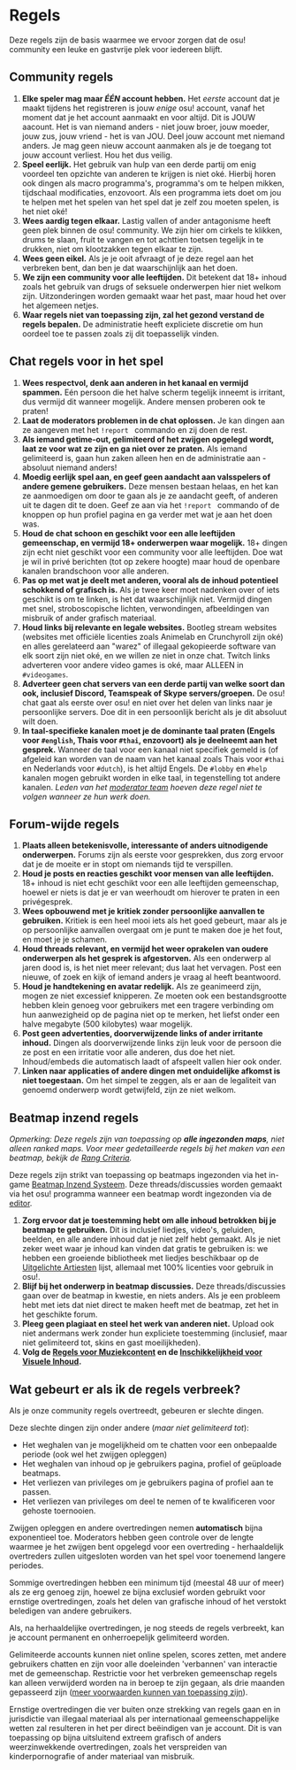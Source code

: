 # Regels

Deze regels zijn de basis waarmee we ervoor zorgen dat de osu! community een leuke en gastvrije plek voor iedereen blijft.

## Community regels

1. **Elke speler mag maar *ÉÉN* account hebben.** Het *eerste* account dat je maakt tijdens het registreren is jouw *enige* osu! account, vanaf het moment dat je het account aanmaakt en voor altijd. Dit is JOUW aacount. Het is van niemand anders - niet jouw broer, jouw moeder, jouw zus, jouw vriend - het is van JOU. Deel jouw account met niemand anders. Je mag geen nieuw account aanmaken als je de toegang tot jouw account verliest. Hou het dus veilig.
2. **Speel eerlijk.** Het gebruik van hulp van een derde partij om enig voordeel ten opzichte van anderen te krijgen is niet oké. Hierbij horen ook dingen als macro programma's, programma's om te helpen mikken, tijdschaal modificaties, enzovoort. Als een programma iets doet om jou te helpen met het spelen van het spel dat je zelf zou moeten spelen, is het niet oké!
3. **Wees aardig tegen elkaar.** Lastig vallen of ander antagonisme heeft geen plek binnen de osu! community. We zijn hier om cirkels te klikken, drums te slaan, fruit te vangen en tot achttien toetsen tegelijk in te drukken, niet om klootzakken tegen elkaar te zijn.
4. **Wees geen eikel.** Als je je ooit afvraagt of je deze regel aan het verbreken bent, dan ben je dat waarschijnlijk aan het doen.
5. **We zijn een community voor alle leeftijden.** Dit betekent dat 18+ inhoud zoals het gebruik van drugs of seksuele onderwerpen hier niet welkom zijn. Uitzonderingen worden gemaakt waar het past, maar houd het over het algemeen netjes.
6. **Waar regels niet van toepassing zijn, zal het gezond verstand de regels bepalen.** De administratie heeft expliciete discretie om hun oordeel toe te passen zoals zij dit toepasselijk vinden.

## Chat regels voor in het spel

1. **Wees respectvol, denk aan anderen in het kanaal en vermijd spammen.** Eén persoon die het halve scherm tegelijk inneemt is irritant, dus vermijd dit wanneer mogelijk. Andere mensen proberen ook te praten!
2. **Laat de moderators problemen in de chat oplossen.** Je kan dingen aan ze aangeven met het `!report ` commando en zij doen de rest.
3. **Als iemand getime-out, gelimiteerd of het zwijgen opgelegd wordt, laat ze voor wat ze zijn en ga niet over ze praten.** Als iemand gelimiteerd is, gaan hun zaken alleen hen en de administratie aan - absoluut niemand anders!
4. **Moedig eerlijk spel aan, en geef geen aandacht aan valsspelers of andere gemene gebruikers.** Deze mensen bestaan helaas, en het kan ze aanmoedigen om door te gaan als je ze aandacht geeft, of anderen uit te dagen dit te doen. Geef ze aan via het `!report ` commando of de knoppen op hun profiel pagina en ga verder met wat je aan het doen was.
5. **Houd de chat schoon en geschikt voor een alle leeftijden gemeenschap, en vermijd 18+ onderwerpen waar mogelijk.** 18+ dingen zijn echt niet geschikt voor een community voor alle leeftijden. Doe wat je wil in privé berichten (tot op zekere hoogte) maar houd de openbare kanalen brandschoon voor alle anderen.
6. **Pas op met wat je deelt met anderen, vooral als de inhoud potentieel schokkend of grafisch is.** Als je twee keer moet nadenken over of iets geschikt is om te linken, is het dat waarschijnlijk niet. Vermijd dingen met snel, stroboscopische lichten, verwondingen, afbeeldingen van misbruik of ander grafisch materiaal.
7. **Houd links bij relevante en legale websites.** Bootleg stream websites (websites met officiële licenties zoals Animelab en Crunchyroll zijn oké) en alles gerelateerd aan "warez" of illegaal gekopieerde software van elk soort zijn niet oké, en we willen ze niet in onze chat. Twitch links adverteren voor andere video games is oké, maar ALLEEN in `#videogames`.
8. **Adverteer geen chat servers van een derde partij van welke soort dan ook, inclusief Discord, Teamspeak of Skype servers/groepen.** De osu! chat gaat als eerste over osu! en niet over het delen van links naar je persoonlijke servers. Doe dit in een persoonlijk bericht als je dit absoluut wilt doen.
9. **In taal-specifieke kanalen moet je de dominante taal praten (Engels voor `#english`, Thais voor `#thai`, enzovoort) als je deelneemt aan het gesprek.** Wanneer de taal voor een kanaal niet specifiek gemeld is (of afgeleid kan worden van de naam van het kanaal zoals Thais voor `#thai` en Nederlands voor `#dutch`), is het altijd Engels. De `#lobby` en `#help` kanalen mogen gebruikt worden in elke taal, in tegenstelling tot andere kanalen. *Leden van het [moderator team](/wiki/People/Global_Moderation_Team) hoeven deze regel niet te volgen wanneer ze hun werk doen.*

## Forum-wijde regels

1. **Plaats alleen betekenisvolle, interessante of anders uitnodigende onderwerpen.** Forums zijn als eerste voor gesprekken, dus zorg ervoor dat je de moeite er in stopt om niemands tijd te verspillen.
2. **Houd je posts en reacties geschikt voor mensen van alle leeftijden.** 18+ inhoud is niet echt geschikt voor een alle leeftijden gemeenschap, hoewel er niets is dat je er van weerhoudt om hierover te praten in een privégesprek.
3. **Wees opbouwend met je kritiek zonder persoonlijke aanvallen te gebruiken.** Kritiek is een heel mooi iets als het goed gebeurt, maar als je op persoonlijke aanvallen overgaat om je punt te maken doe je het fout, en moet je je schamen.
4. **Houd threads relevant, en vermijd het weer oprakelen van oudere onderwerpen als het gesprek is afgestorven.** Als een onderwerp al jaren dood is, is het niet meer relevant; dus laat het vervagen. Post een nieuwe, of zoek en kijk of iemand anders je vraag al heeft beantwoord.
5. **Houd je handtekening en avatar redelijk.** Als ze geanimeerd zijn, mogen ze niet excessief knipperen. Ze moeten ook een bestandsgrootte hebben klein genoeg voor gebruikers met een tragere verbinding om hun aanwezigheid op de pagina niet op te merken, het liefst onder een halve megabyte (500 kilobytes) waar mogelijk.
6. **Post geen advertenties, doorverwijzende links of ander irritante inhoud.** Dingen als doorverwijzende links zijn leuk voor de persoon die ze post en een irritatie voor alle anderen, dus doe het niet. Inhoud/embeds die automatisch laadt of afspeelt vallen hier ook onder.
7. **Linken naar applicaties of andere dingen met onduidelijke afkomst is niet toegestaan.** Om het simpel te zeggen, als er aan de legaliteit van genoemd onderwerp wordt getwijfeld, zijn ze niet welkom.

## Beatmap inzend regels

*Opmerking: Deze regels zijn van toepassing op **alle ingezonden maps**, niet alleen ranked maps. Voor meer gedetailleerde regels bij het maken van een beatmap, bekijk de [Rang Criteria](/wiki/Ranking_Criteria).*

Deze regels zijn strikt van toepassing op beatmaps ingezonden via het in-game [Beatmap Inzend Systeem](/wiki/Glossary#bss). Deze threads/discussies worden gemaakt via het osu! programma wanneer een beatmap wordt ingezonden via de [editor](/wiki/editor).

1. **Zorg ervoor dat je toestemming hebt om alle inhoud betrokken bij je beatmap te gebruiken.** Dit is inclusief liedjes, video's, geluiden, beelden, en alle andere inhoud dat je niet zelf hebt gemaakt. Als je niet zeker weet waar je inhoud kan vinden dat gratis te gebruiken is: we hebben een groeiende bibliotheek met liedjes beschikbaar op de [Uitgelichte Artiesten](https://osu.ppy.sh/beatmaps/artists/) lijst, allemaal met 100% licenties voor gebruik in osu!.
2. **Blijf bij het onderwerp in beatmap discussies.** Deze threads/discussies gaan over de beatmap in kwestie, en niets anders. Als je een probleem hebt met iets dat niet direct te maken heeft met de beatmap, zet het in het geschikte forum.
3. **Pleeg geen plagiaat en steel het werk van anderen niet.** Upload ook niet andermans werk zonder hun expliciete toestemming (inclusief, maar niet gelimiteerd tot, skins en gast moeilijkheden).
4. **Volg de [Regels voor Muziekcontent](https://github.com/ppy/osu-wiki/blob/master/wiki/Rules/Song_Content_Rules) en de [Inschikkelijkheid voor Visuele Inhoud](https://github.com/ppy/osu-wiki/blob/master/wiki/Rules/Visual_Content_Considerations).**

## Wat gebeurt er als ik de regels verbreek?

Als je onze community regels overtreedt, gebeuren er slechte dingen.

Deze slechte dingen zijn onder andere (*maar niet gelimiteerd tot*):

* Het weghalen van je mogelijkheid om te chatten voor een onbepaalde periode (ook wel het zwijgen opleggen)
* Het weghalen van inhoud op je gebruikers pagina, profiel of geüploade beatmaps.
* Het verliezen van privileges om je gebruikers pagina of profiel aan te passen.
* Het verliezen van privileges om deel te nemen of te kwalificeren voor gehoste toernooien.

Zwijgen opleggen en andere overtredingen nemen **automatisch** bijna exponentieel toe. Moderators hebben geen controle over de lengte waarmee je het zwijgen bent opgelegd voor een overtreding - herhaaldelijk overtreders zullen uitgesloten worden van het spel voor toenemend langere periodes.

Sommige overtredingen hebben een minimum tijd (meestal 48 uur of meer) als ze erg genoeg zijn, hoewel ze bijna exclusief worden gebruikt voor ernstige overtredingen, zoals het delen van grafische inhoud of het verstokt beledigen van andere gebruikers.

Als, na herhaaldelijke overtredingen, je nog steeds de regels verbreekt, kan je account permanent en onherroepelijk gelimiteerd worden.

Gelimiteerde accounts kunnen niet online spelen, scores zetten, met andere gebruikers chatten en zijn voor alle doeleinden 'verbannen' van interactie met de gemeenschap. Restrictie voor het verbreken gemeenschap regels kan alleen verwijderd worden na in beroep te zijn gegaan, als drie maanden gepasseerd zijn ([meer voorwaarden kunnen van toepassing zijn](https://github.com/ppy/osu-wiki/blob/master/wiki/Help_Centre/Account_Restrictions#common-restriction-reasons-and-cooldowns)).

Ernstige overtredingen die ver buiten onze strekking van regels gaan en in jurisdictie van illegaal materiaal als per internationaal gemeenschappelijke wetten zal resulteren in het per direct beëindigen van je account. Dit is van toepassing op bijna uitsluitend extreem grafisch of anders weerzinwekkende overtredingen, zoals het verspreiden van kinderpornografie of ander materiaal van misbruik.
